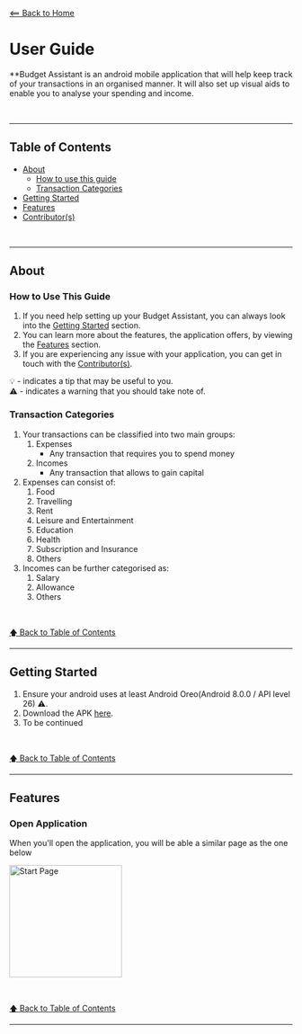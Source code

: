 [<== Back to Home](README.md)


# User Guide

**Budget Assistant is an android mobile application that will help keep track of your transactions in an organised manner. It will also set up visual aids to enable you to analyse your spending and income. 


&nbsp;

----

## Table of Contents

* [About](#about)
    * [How to use this guide](#how-to-use-this-guide)
    * [Transaction Categories](#transaction-categories)
* [Getting Started](#getting-started)
* [Features](#features)
* [Contributor(s)](#contributors)

&nbsp;

----

## About

### How to Use This Guide

1. If you need help setting up your Budget Assistant, you can always look into the [Getting Started](getting-started) section.
1. You can learn more about the features, the application offers, by viewing the [Features](features) section.
1. If you are experiencing any issue with your application, you can get in touch with the [Contributor(s)](contributors).

💡 - indicates a tip that may be useful to you.<br>
⚠ - indicates a warning that you should take note of.<br>


### Transaction Categories

1. Your transactions can be classified into two main groups:
    1. Expenses
        * Any transaction that requires you to spend money
    1. Incomes
        * Any transaction that allows to gain capital
1. Expenses can consist of:
    1. Food
    1. Travelling
    1. Rent
    1. Leisure and Entertainment
    1. Education
    1. Health
    1. Subscription and Insurance
    1. Others
1. Incomes can be further categorised as:
    1. Salary
    1. Allowance
    1. Others   
          

&nbsp;

[🡅 Back to Table of Contents](#table-of-contents)

----

## Getting Started

1. Ensure your android uses at least Android Oreo(Android 8.0.0 / API level 26) ⚠.
1. Download the APK [here](https://github.com/Hemrish/Budget_Assistant/releases/download/v1.0/Budget.Assistant.apk).
1. To be continued

&nbsp;

[🡅 Back to Table of Contents](#table-of-contents)

----

## Features

### Open Application

When you'll open the application, you will be able a similar page as the one below

<img src="https://github.com/Hemrish/Budget_Assistant/blob/Document/doc/UserGuideImages/StartFrame.jpg" alt="Start Page" width="200"/>


&nbsp;

[🡅 Back to Table of Contents](#table-of-contents)

----



